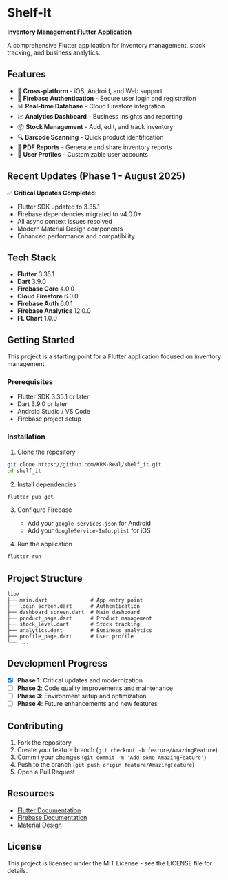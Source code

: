 # Shelf-It

**Inventory Management Flutter Application**

A comprehensive Flutter application for inventory management, stock tracking, and business analytics.

## Features

- 📱 **Cross-platform** - iOS, Android, and Web support
- 🔐 **Firebase Authentication** - Secure user login and registration
- 📊 **Real-time Database** - Cloud Firestore integration
- 📈 **Analytics Dashboard** - Business insights and reporting
- 📦 **Stock Management** - Add, edit, and track inventory
- 🔍 **Barcode Scanning** - Quick product identification
- 📄 **PDF Reports** - Generate and share inventory reports
- 👤 **User Profiles** - Customizable user accounts

## Recent Updates (Phase 1 - August 2025)

✅ **Critical Updates Completed:**
- Flutter SDK updated to 3.35.1
- Firebase dependencies migrated to v4.0.0+
- All async context issues resolved
- Modern Material Design components
- Enhanced performance and compatibility

## Tech Stack

- **Flutter** 3.35.1
- **Dart** 3.9.0
- **Firebase Core** 4.0.0
- **Cloud Firestore** 6.0.0
- **Firebase Auth** 6.0.1
- **Firebase Analytics** 12.0.0
- **FL Chart** 1.0.0

## Getting Started

This project is a starting point for a Flutter application focused on inventory management.

### Prerequisites

- Flutter SDK 3.35.1 or later
- Dart 3.9.0 or later
- Android Studio / VS Code
- Firebase project setup

### Installation

1. Clone the repository
```bash
git clone https://github.com/KRM-Real/shelf_it.git
cd shelf_it
```

2. Install dependencies
```bash
flutter pub get
```

3. Configure Firebase
   - Add your `google-services.json` for Android
   - Add your `GoogleService-Info.plist` for iOS

4. Run the application
```bash
flutter run
```

## Project Structure

```
lib/
├── main.dart              # App entry point
├── login_screen.dart      # Authentication
├── dashboard_screen.dart  # Main dashboard
├── product_page.dart      # Product management
├── stock_level.dart       # Stock tracking
├── analytics.dart         # Business analytics
├── profile_page.dart      # User profile
└── ...
```

## Development Progress

- [x] **Phase 1**: Critical updates and modernization
- [ ] **Phase 2**: Code quality improvements and maintenance
- [ ] **Phase 3**: Environment setup and optimization
- [ ] **Phase 4**: Future enhancements and new features

## Contributing

1. Fork the repository
2. Create your feature branch (`git checkout -b feature/AmazingFeature`)
3. Commit your changes (`git commit -m 'Add some AmazingFeature'`)
4. Push to the branch (`git push origin feature/AmazingFeature`)
5. Open a Pull Request

## Resources

- [Flutter Documentation](https://docs.flutter.dev/)
- [Firebase Documentation](https://firebase.google.com/docs)
- [Material Design](https://material.io/)

## License

This project is licensed under the MIT License - see the LICENSE file for details.
